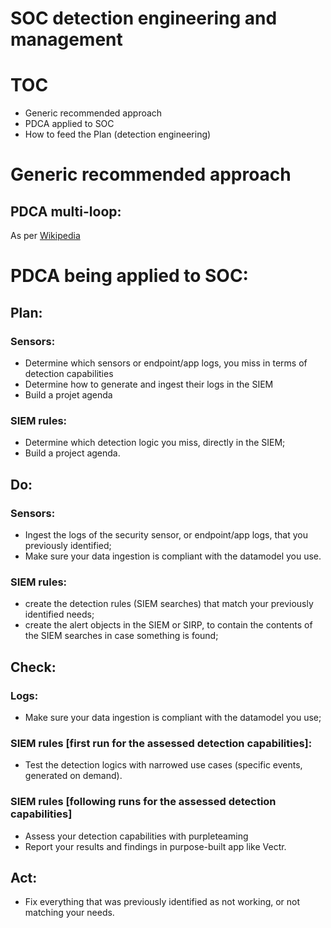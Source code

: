 # SOC detection engineering and management

# TOC

* Generic recommended approach
* PDCA applied to SOC
* How to feed the Plan (detection engineering)


# Generic recommended approach

## PDCA multi-loop:

As per [Wikipedia](https://en.wikipedia.org/wiki/PDCA#/media/File:PDCA-Multi-Loop.png)


# PDCA being applied to SOC:

## Plan:

### Sensors:
* Determine which sensors or endpoint/app logs, you miss in terms of detection capabilities
* Determine how to generate and ingest their logs in the SIEM
* Build a projet agenda

### SIEM rules:
* Determine which detection logic you miss, directly in the SIEM;
* Build a project agenda.


## Do:

### Sensors:
* Ingest the logs of the security sensor, or endpoint/app logs, that you previously identified;
* Make sure your data ingestion is compliant with the datamodel you use.


### SIEM rules:
* create the detection rules (SIEM searches) that match your previously identified needs;
* create the alert objects in the SIEM or SIRP, to contain the contents of the SIEM searches in case something is found;


## Check:

### Logs:
* Make sure your data ingestion is compliant with the datamodel you use;

### SIEM rules [first run for the assessed detection capabilities]:
* Test the detection logics with narrowed use cases (specific events, generated on demand).

### SIEM rules [following runs for the assessed detection capabilities]
* Assess your detection capabilities with purpleteaming
* Report your results and findings in purpose-built app like Vectr.

## Act:
* Fix everything that was previously identified as not working, or not matching your needs.

